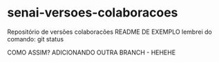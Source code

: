 # senai-versoes-colaboracoes
Repositório de versões colaboracões
README DE EXEMPLO
lembrei do comando: git status

COMO ASSIM?
ADICIONANDO OUTRA BRANCH - HEHEHE

